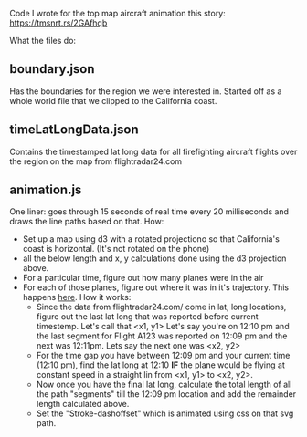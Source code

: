 Code I wrote for the top map aircraft animation this story: https://tmsnrt.rs/2GAfhqb

What the files do:

## boundary.json

Has the boundaries for the region we were interested in. Started off as a whole world file that we clipped to the California coast.

## timeLatLongData.json

Contains the timestamped lat long data for all firefighting aircraft flights over the region on the map from flightradar24.com

## animation.js

One liner: goes through 15 seconds of real time every 20 milliseconds and draws the line paths based on that. How:

- Set up a map using d3 with a rotated projectiono so that California's coast is horizontal. (It's not rotated on the phone)
- all the below length and x, y calculations done using the d3 projection above.
- For a particular time, figure out how many planes were in the air
- For each of those planes, figure out where it was in it's trajectory. This happens [here](). How it works:
  - Since the data from flightradar24.com/ come in lat, long locations, figure out the last lat long that was reported before current timestemp. Let's call that <x1, y1> Let's say you're on 12:10 pm and the last segment for Flight A123 was reported on 12:09 pm and the next was 12:11pm. Lets say the next one was <x2, y2>
  - For the time gap you have between 12:09 pm and your current time (12:10 pm), find the lat long at 12:10 **IF** the plane would be flying at constant speed in a straight lin from <x1, y1> to <x2, y2>.
  - Now once you have the final lat long, calculate the total length of all the path "segments" till the 12:09 pm location and add the remainder length calculated above.
  - Set the "Stroke-dashoffset" which is animated using css on that svg path.
